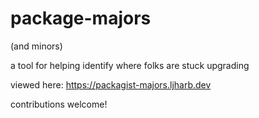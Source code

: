 # package-majors

(and minors)

a tool for helping identify where folks are stuck upgrading

viewed here: https://packagist-majors.ljharb.dev


contributions welcome!
